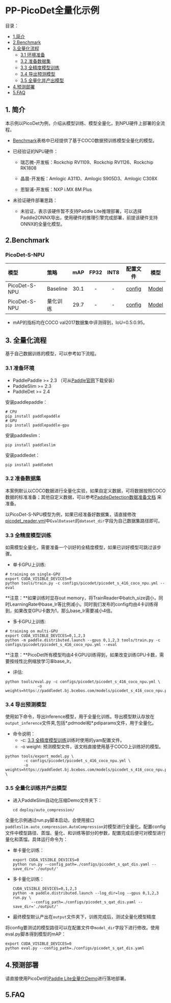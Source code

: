 # PP-PicoDet全量化示例

目录：

- [1.简介](#1简介)
- [2.Benchmark](#2Benchmark)
- [3.全量化流程](#全量化流程)
  - [3.1 环境准备](#31-准备环境)
  - [3.2 准备数据集](#32-准备数据集)
  - [3.3 全精度模型训练](#33-全精度模型训练)
  - [3.4 导出预测模型](#33-导出预测模型)
  - [3.5 全量化并产出模型](#35-全量化并产出模型)
- [4.预测部署](#4预测部署)
- [5.FAQ](5FAQ)

## 1. 简介

本示例以PicoDet为例，介绍从模型训练、模型全量化，到NPU硬件上部署的全流程。

* [Benchmark](#Benchmark)表格中已经提供了基于COCO数据预训练模型全量化的模型。

* 已经验证的NPU硬件：

  - 瑞芯微-开发板：Rockchip RV1109、Rockchip RV1126、Rockchip RK1808

  - 晶晨-开发板：Amlogic A311D、Amlogic S905D3、Amlogic C308X

  - 恩智浦-开发板：NXP i.MX 8M Plus

 * 未验证硬件部署思路：
    - 未验证，表示该硬件暂不支持Paddle Lite推理部署，可以选择Paddle2ONNX导出，使用硬件的推理引擎完成部署，前提该硬件支持ONNX的全量化模型。

## 2.Benchmark

### PicoDet-S-NPU

| 模型            | 策略       | mAP  | FP32 | INT8 | 配置文件                                                                                                                              | 模型                                                                                  |
|:------------- |:-------- |:----:|:----:|:----:|:---------------------------------------------------------------------------------------------------------------------------------:|:-----------------------------------------------------------------------------------:|
| PicoDet-S-NPU | Baseline | 30.1 | -    | -    | [config](https://github.com/PaddlePaddle/PaddleDetection/tree/release/2.6/configs/picodet/picodet_s_416_coco_npu.yml)                 | [Model](https://bj.bcebos.com/v1/paddle-slim-models/act/picodet_s_416_coco_npu.tar) |
| PicoDet-S-NPU | 量化训练     | 29.7 | -    | -    | [config](https://github.com/PaddlePaddle/PaddleSlim/tree/develop/demo/full_quantization/detection/configs/picodet_s_qat_dis.yaml) | [Model](https://bj.bcebos.com/v1/paddle-slim-models/act/picodet_s_npu_quant.tar)    |

- mAP的指标均在COCO val2017数据集中评测得到，IoU=0.5:0.95。

## 3. 全量化流程
基于自己数据训练的模型，可以参考如下流程。

### 3.1 准备环境

- PaddlePaddle >= 2.3 （可从[Paddle官网](https://www.paddlepaddle.org.cn/install/quick?docurl=/documentation/docs/zh/install/pip/linux-pip.html)下载安装）
- PaddleSlim >= 2.3
- PaddleDet >= 2.4

安装paddlepaddle：

```shell
# CPU
pip install paddlepaddle
# GPU
pip install paddlepaddle-gpu
```

安装paddleslim：

```shell
pip install paddleslim
```

安装paddledet：

```shell
pip install paddledet
```

### 3.2 准备数据集

本案例默认以COCO数据进行全量化实验，如果自定义数据，可将数据按照COCO数据的标准准备；其他自定义数据，可以参考[PaddleDetection数据准备文档](../../docs/tutorials/data/PrepareDataSet.md) 来准备。

以PicoDet-S-NPU模型为例，如果已经准备好数据集，请直接修改[picodet_reader.yml](./configs/picodet_reader.yml)中`EvalDataset`的`dataset_dir`字段为自己数据集路径即可。

### 3.3 全精度模型训练

如需模型全量化，需要准备一个训好的全精度模型，如果已训好模型可跳过该步骤。

- 单卡GPU上训练:

```shell
# training on single-GPU
export CUDA_VISIBLE_DEVICES=0
python tools/train.py -c configs/picodet/picodet_s_416_coco_npu.yml --eval
```

**注意：**如果训练时显存out memory，将TrainReader中batch_size调小，同时LearningRate中base_lr等比例减小。同时我们发布的config均由4卡训练得到，如果改变GPU卡数为1，那么base_lr需要减小4倍。

- 多卡GPU上训练:

```shell
# training on multi-GPU
export CUDA_VISIBLE_DEVICES=0,1,2,3
python -m paddle.distributed.launch --gpus 0,1,2,3 tools/train.py -c configs/picodet/picodet_s_416_coco_npu.yml --eval
```

**注意：**PicoDet所有模型均由4卡GPU训练得到，如果改变训练GPU卡数，需要按线性比例缩放学习率base_lr。

- 评估:

```shell
python tools/eval.py -c configs/picodet/picodet_s_416_coco_npu.yml \
              -o weights=https://paddledet.bj.bcebos.com/models/picodet_s_416_coco_npu.pdparams
```

### 3.4 导出预测模型

使用如下命令，导出Inference模型，用于全量化训练。导出模型默认存放在`output_inference`文件夹,包括*.pdmodel和*.pdiparams文件，用于全量化。

* 命令说明：
    - -c: [3.3 全精度模型训练](#3.3全精度模型训练)训练时使用的yam配置文件。
    - -o weight: 预测模型文件，该文档直接使用基于COCO上训练好的模型。

```shell
python tools/export_model.py \
        -c configs/picodet/picodet_s_416_coco_npu.yml \
        -o weights=https://paddledet.bj.bcebos.com/models/picodet_s_416_coco_npu.pdparams \
```

### 3.5 全量化训练并产出模型

- 进入PaddleSlim自动化压缩Demo文件夹下：

  ```shell
  cd deploy/auto_compression/
  ```

全量化示例通过run.py脚本启动，会使用接口```paddleslim.auto_compression.AutoCompression```对模型进行全量化。配置config文件中模型路径、蒸馏、量化、和训练等部分的参数，配置完成后便可对模型进行量化和蒸馏。具体运行命令为：

- 单卡量化训练：

  ```
  export CUDA_VISIBLE_DEVICES=0
  python run.py --config_path=./configs/picodet_s_qat_dis.yaml --save_dir='./output/'
  ```

- 多卡量化训练：

  ```
  CUDA_VISIBLE_DEVICES=0,1,2,3
  python -m paddle.distributed.launch --log_dir=log --gpus 0,1,2,3 run.py \
          --config_path=./configs/picodet_s_qat_dis.yaml --save_dir='./output/'
  ```

- 最终模型默认产出在`output`文件夹下，训练完成后，测试全量化模型精度

将config要测试的模型路径可以在配置文件中`model_dir`字段下进行修改。使用eval.py脚本得到模型的mAP：

```
export CUDA_VISIBLE_DEVICES=0
python eval.py --config_path=./configs/picodet_s_qat_dis.yaml
```

## 4.预测部署

请直接使用PicoDet的[Paddle Lite全量化Demo](https://github.com/PaddlePaddle/Paddle-Lite-Demo/tree/develop/object_detection/linux/picodet_detection)进行落地部署。

## 5.FAQ

